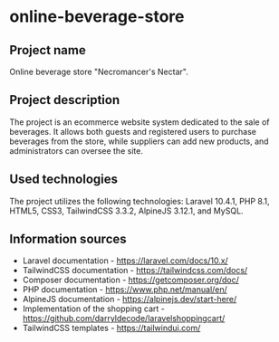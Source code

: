 # online-beverage-store

## Project name
Online beverage store "Necromancer's Nectar".

## Project description
The project is an ecommerce website system dedicated to the sale of beverages. It allows both guests and registered users to purchase beverages from the store, while suppliers can add new products, and administrators can oversee the site.

## Used technologies
The project utilizes the following technologies: Laravel 10.4.1, PHP 8.1, HTML5, CSS3, TailwindCSS 3.3.2, AlpineJS 3.12.1, and MySQL.

## Information sources
* Laravel documentation - https://laravel.com/docs/10.x/
* TailwindCSS documentation - https://tailwindcss.com/docs/
* Composer documentation - https://getcomposer.org/doc/
* PHP documentation - https://www.php.net/manual/en/
* AlpineJS documentation - https://alpinejs.dev/start-here/
* Implementation of the shopping cart - https://github.com/darryldecode/laravelshoppingcart/
* TailwindCSS templates - https://tailwindui.com/
